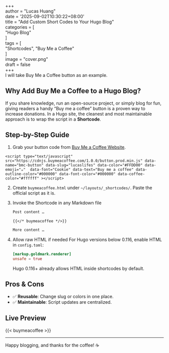 +++  
author = "Lucas Huang"  
date = '2025-09-02T10:30:22+08:00'  
title = "Add Custom Short Codes to Your Hugo Blog"  
categories = [  
    "Hugo Blog"  
]  
tags = [  
    "Shortcodes",
    "Buy Me a Coffee"  
]  
image = "cover.png"  
draft = false  
+++  
I will take Buy Me a Coffee button as an example. 

## Why Add **Buy Me a Coffee** to a Hugo Blog?

If you share knowledge, run an open-source project, or simply blog for fun, giving readers a handy “Buy me a coffee” button is a proven way to increase donations. In a Hugo site, the cleanest and most maintainable approach is to wrap the script in a **Shortcode**.


## Step-by-Step Guide
1. Grab your button code from [Buy Me a Coffee Website](https://studio.buymeacoffee.com/).
```
<script type="text/javascript" src="https://cdnjs.buymeacoffee.com/1.0.0/button.prod.min.js" data-name="bmc-button" data-slug="lucaslifes" data-color="#FFDD00" data-emoji="☕️"  data-font="Cookie" data-text="Buy me a coffee" data-outline-color="#000000" data-font-color="#000000" data-coffee-color="#ffffff" ></script>
```


2. Create `buymeacoffee.html` under `~/layouts/_shortcodes/`. Paste the official script as it is.


3. Invoke the Shortcode in any Markdown file

   ```markdown
   Post content …

   {{</* buymeacoffee */>}}

   More content …
   ```

3. Allow raw HTML if needed
   For Hugo versions below 0.116, enable HTML in `config.toml`:

   ```toml
   [markup.goldmark.renderer]
   unsafe = true
   ```

   Hugo 0.116+ already allows HTML inside shortcodes by default.



## Pros & Cons

- ✅ **Reusable**: Change slug or colors in one place.  
- ✅ **Maintainable**: Script updates are centralized.  




## Live Preview

{{< buymeacoffee >}}

---

Happy blogging, and thanks for the coffee! ☕️
